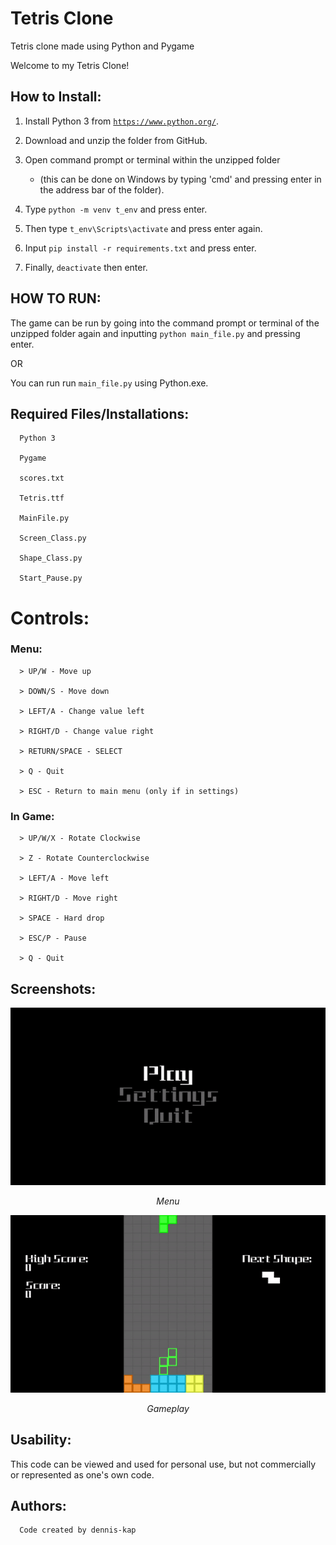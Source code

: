 # Tetris Clone
   Tetris clone made using Python and Pygame

   Welcome to my Tetris Clone!

## How to Install:

   1. Install Python 3 from <code>https://www.python.org/</code>.
   2. Download and unzip the folder from GitHub.
   3. Open command prompt or terminal within the unzipped folder
      * (this can be done on Windows by typing 'cmd' and pressing enter in the address bar of the folder).
   3. Type <code>python -m venv t_env</code> and press enter.

   4. Then type <code>t_env\Scripts\activate</code> and press enter again.
   5. Input <code>pip install -r requirements.txt</code> and press enter.
   6. Finally, <code>deactivate</code> then enter.

## HOW TO RUN:
The game can be run by going into the command prompt or terminal of the unzipped folder again and inputting <code>python main_file.py</code> and pressing enter.

OR

You can run run <code>main_file.py</code> using Python.exe.



## Required Files/Installations:

      Python 3

      Pygame

      scores.txt

      Tetris.ttf

      MainFile.py

      Screen_Class.py

      Shape_Class.py

      Start_Pause.py

# Controls:

### Menu:

      > UP/W - Move up

      > DOWN/S - Move down

      > LEFT/A - Change value left

      > RIGHT/D - Change value right

      > RETURN/SPACE - SELECT

      > Q - Quit

      > ESC - Return to main menu (only if in settings)


### In Game:

      > UP/W/X - Rotate Clockwise

      > Z - Rotate Counterclockwise 

      > LEFT/A - Move left

      > RIGHT/D - Move right

      > SPACE - Hard drop

      > ESC/P - Pause

      > Q - Quit

## Screenshots:

<img style="text-align:center;" src="Images/start.gif" width="600px">
<p style="text-align:center; font-style: italic;">Menu</p>

<img style="text-align:center;" src="Images/gameplay.gif" width="600px">
<p style="text-align:center; font-style: italic;">Gameplay</p>

## Usability:

   This code can be viewed and used for personal use, but not commercially or represented as one's own code.

## Authors:

      Code created by dennis-kap
